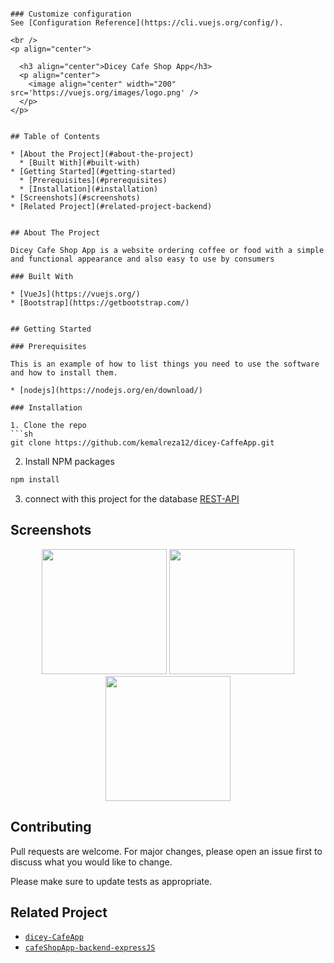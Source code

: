 <!-- # dicey-cafe

## Project setup
```
npm install
```

### Compiles and hot-reloads for development
```
npm run serve
```

### Compiles and minifies for production
```
npm run build
```

### Lints and fixes files
```
npm run lint -->
```

### Customize configuration
See [Configuration Reference](https://cli.vuejs.org/config/).

<br />
<p align="center">

  <h3 align="center">Dicey Cafe Shop App</h3>
  <p align="center">
    <image align="center" width="200" src='https://vuejs.org/images/logo.png' />
  </p>
</p>


## Table of Contents

* [About the Project](#about-the-project)
  * [Built With](#built-with)
* [Getting Started](#getting-started)
  * [Prerequisites](#prerequisites)
  * [Installation](#installation)
* [Screenshots](#screenshots)
* [Related Project](#related-project-backend)


## About The Project

Dicey Cafe Shop App is a website ordering coffee or food with a simple and functional appearance and also easy to use by consumers

### Built With

* [VueJs](https://vuejs.org/)
* [Bootstrap](https://getbootstrap.com/)


## Getting Started

### Prerequisites

This is an example of how to list things you need to use the software and how to install them.

* [nodejs](https://nodejs.org/en/download/)

### Installation

1. Clone the repo
```sh
git clone https://github.com/kemalreza12/dicey-CaffeApp.git
```
2. Install NPM packages
```sh
npm install
```
3. connect with this project for the database
[REST-API](https://github.com/kemalreza12/cafeShopApp-backend-expressJS.git)


## Screenshots

<p align='center'>
  <span>
      <image width="200" src='./screenshots/login.png' />
      <image width="200" src='./screenshots/home.png' />
      <image width="200" src='./screenshots/history.png' />
    </span>
</p>

## Contributing

Pull requests are welcome. For major changes, please open an issue first to discuss what you would like to change.

Please make sure to update tests as appropriate.


## Related Project
* [`dicey-CafeApp`](https://github.com/kemalreza12/dicey-CaffeApp.git)
* [`cafeShopApp-backend-expressJS`](https://github.com/kemalreza12/cafeShopApp-backend-expressJS.git)